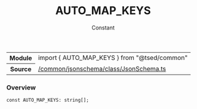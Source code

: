
<header class="symbol-info-header"><h1 id="auto_map_keys">AUTO_MAP_KEYS</h1><label class="symbol-info-type-label const">Constant</label></header>
<!-- summary -->
<section class="symbol-info"><table class="is-full-width"><tbody><tr><th>Module</th><td><div class="lang-typescript"><span class="token keyword">import</span> { AUTO_MAP_KEYS }&nbsp;<span class="token keyword">from</span>&nbsp;<span class="token string">"@tsed/common"</span></div></td></tr><tr><th>Source</th><td><a href="https://github.com/Romakita/ts-express-decorators/blob/v4.17.1/src//common/jsonschema/class/JsonSchema.ts#L0-L0">/common/jsonschema/class/JsonSchema.ts</a></td></tr></tbody></table></section>
<!-- overview -->


### Overview


<pre><code class="typescript-lang "><span class="token keyword">const</span> AUTO_MAP_KEYS<span class="token punctuation">:</span> <span class="token keyword">string</span><span class="token punctuation">[</span><span class="token punctuation">]</span><span class="token punctuation">;</span></code></pre>


<!-- Parameters -->

<!-- Description -->

<!-- Members -->

